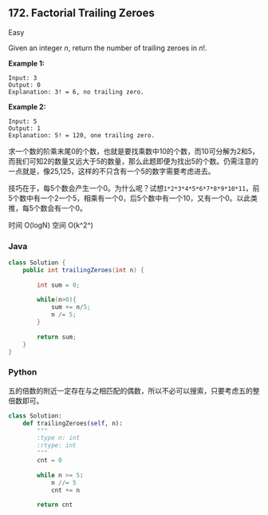 ## 172. Factorial Trailing Zeroes

Easy

Given an integer *n*, return the number of trailing zeroes in *n*!.

**Example 1:**

```
Input: 3
Output: 0
Explanation: 3! = 6, no trailing zero.
```

**Example 2:**

```
Input: 5
Output: 1
Explanation: 5! = 120, one trailing zero.
```

求一个数的阶乘末尾0的个数，也就是要找乘数中10的个数，而10可分解为2和5，而我们可知2的数量又远大于5的数量，那么此题即便为找出5的个数。仍需注意的一点就是，像25,125，这样的不只含有一个5的数字需要考虑进去。

技巧在于，每5个数会产生一个0。为什么呢？试想`1*2*3*4*5*6*7*8*9*10*11`，前5个数中有一个2一个5，相乘有一个0，后5个数中有一个10，又有一个0。以此类推，每5个数会有一个0。

时间 O(logN) 空间 O(k^2^)

### Java

````java
class Solution {
    public int trailingZeroes(int n) {
        
        int sum = 0;
        
        while(n>0){
            sum += n/5;
            n /= 5;
        }
        
        return sum;
    }
}
````

### Python

五的倍数的附近一定存在与之相匹配的偶数，所以不必可以搜索，只要考虑五的整倍数即可。

````python
class Solution:
    def trailingZeroes(self, n):
        """
        :type n: int
        :rtype: int
        """
        cnt = 0
        
        while n >= 5:
            n //= 5
            cnt += n
            
        return cnt
````

